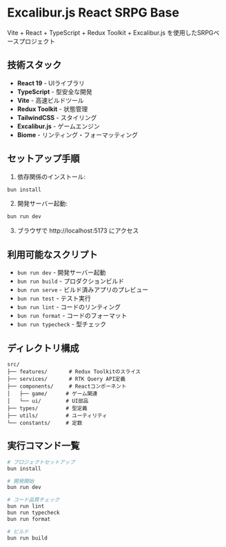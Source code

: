 # Excalibur.js React SRPG Base

Vite + React + TypeScript + Redux Toolkit + Excalibur.js を使用したSRPGベースプロジェクト

## 技術スタック

- **React 19** - UIライブラリ
- **TypeScript** - 型安全な開発
- **Vite** - 高速ビルドツール
- **Redux Toolkit** - 状態管理
- **TailwindCSS** - スタイリング
- **Excalibur.js** - ゲームエンジン
- **Biome** - リンティング・フォーマッティング

## セットアップ手順

1. 依存関係のインストール:
```bash
bun install
```

2. 開発サーバー起動:
```bash
bun run dev
```

3. ブラウザで http://localhost:5173 にアクセス

## 利用可能なスクリプト

- `bun run dev` - 開発サーバー起動
- `bun run build` - プロダクションビルド
- `bun run serve` - ビルド済みアプリのプレビュー
- `bun run test` - テスト実行
- `bun run lint` - コードのリンティング
- `bun run format` - コードのフォーマット
- `bun run typecheck` - 型チェック

## ディレクトリ構成

```
src/
├── features/       # Redux Toolkitのスライス
├── services/       # RTK Query API定義
├── components/     # Reactコンポーネント
│   ├── game/      # ゲーム関連
│   └── ui/        # UI部品
├── types/         # 型定義
├── utils/         # ユーティリティ
└── constants/     # 定数
```

## 実行コマンド一覧

```bash
# プロジェクトセットアップ
bun install

# 開発開始
bun run dev

# コード品質チェック
bun run lint
bun run typecheck
bun run format

# ビルド
bun run build
```